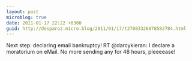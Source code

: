 ```yaml
---
layout: post
microblog: true
date: 2011-01-17 22:22 +0300
guid: http://desparoz.micro.blog/2011/01/17/t27083326078582784.html
---
```

Next step: declaring email bankruptcy! RT @darcykieran: I declare a moratorium on eMail. No more sending any for 48 hours, pleeeease!
